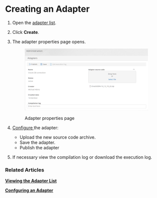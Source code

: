 # Creating an Adapter

1. Open the [adapter list](adapter-list-operations.md#viewing-the-adapter-list).
2. Click **Create**.
3.  The adapter properties page opens.

    <figure><img src="../.gitbook/assets/adapter_properties" alt="Adapter properties page"><figcaption><p>Adapter properties page</p></figcaption></figure>
4. [Configure ](configuring-an-adapter.md)the adapter:
   * Upload the new source code archive.
   * Save the adapter.
   * Publish the adapter
5. If necessary view the compilation log or download the execution log.

### Related Articles <a href="#related-articles" id="related-articles"></a>

[**Viewing the Adapter List**](adapter-list-operations.md#viewing-the-adapter-list)

[**Confguring an Adapter**](configuring-an-adapter.md)
